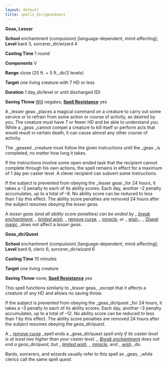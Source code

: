 ```yaml
---
layout: default
title: spells_dir/geasQuest
---
```

 **Geas, Lesser**

**School** enchantment (compulsion) [language-dependent, mind-affecting]; **Level** bard 3, sorcerer_dir/wizard 4

**Casting Time** 1 round

**Components** V

**Range** close (25 ft. + 5 ft._dir/2 levels)

**Target** one living creature with 7 HD or less

**Duration** 1 day_dir/level or until discharged (D)

**Saving Throw** [Will](../combat#_will) negates; **[Spell Resistance](../glossary#_spell-resistance)** yes

A _lesser geas _places a magical command on a creature to carry out some service or to refrain from some action or course of activity, as desired by you. The creature must have 7 or fewer HD and be able to understand you. While a _geas _cannot compel a creature to kill itself or perform acts that would result in certain death, it can cause almost any other course of activity.

The _geased _creature must follow the given instructions until the _geas _is completed, no matter how long it takes.

If the instructions involve some open-ended task that the recipient cannot complete through his own actions, the spell remains in effect for a maximum of 1 day per caster level. A clever recipient can subvert some instructions.

If the subject is prevented from obeying the _lesser geas _for 24 hours, it takes a –2 penalty to each of its ability scores. Each day, another –2 penalty accumulates, up to a total of –8. No ability score can be reduced to less than 1 by this effect. The ability score penalties are removed 24 hours after the subject resumes obeying the _lesser geas._

A _lesser geas _(and all ability score penalties) can be ended by _ [break enchantment](breakEnchantment#_break-enchantment)_, _ [limited wish](limitedWish#_limited-wish)_, _ [remove curse](removeCurse#_remove-curse)_, _ [miracle](miracle#_miracle)_, or _ [wish](wish#_wish)_. _ [Dispel magic](dispelMagic#_dispel-magic) _does not affect a _lesser geas_.

**Geas_dir/Quest**

**School** enchantment (compulsion) [language-dependent, mind-affecting]; **Level** bard 6, cleric 6, sorcerer_dir/wizard 6

**Casting Time** 10 minutes

**Target** one living creature

**Saving Throw** none; **[Spell Resistance](../glossary#_spell-resistance)** yes

This spell functions similarly to _lesser geas, _except that it affects a creature of any HD and allows no saving throw.

If the subject is prevented from obeying the _geas_dir/quest _for 24 hours, it takes a –3 penalty to each of its ability scores. Each day, another –3 penalty accumulates, up to a total of –12. No ability score can be reduced to less than 1 by this effect. The ability score penalties are removed 24 hours after the subject resumes obeying the _geas_dir/quest._

A _ [remove curse](removeCurse#_remove-curse) _spell ends a _geas_dir/quest _spell only if its caster level is at least two higher than your caster level. _ [Break enchantment](breakEnchantment#_break-enchantment) _does not end a _geas_dir/quest_, but _ [limited wish](limitedWish#_limited-wish)_, _ [miracle](miracle#_miracle)_, and _ [wish](wish#_wish) _do.

Bards, sorcerers, and wizards usually refer to this spell as _geas, _while clerics call the same spell _quest_.

